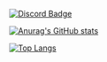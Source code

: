 [![Discord Badge](https://img.shields.io/badge/Discord-#5865F2?style=for-the-badge&logo=discord)](https://discord.gg/PZyhBVastb)

[![Anurag's GitHub stats](https://github-readme-stats.vercel.app/api?username=Innokentie&theme=dark&bg_color=30,e96443,904e95&text_color=ffffff&icon_color=e9d179)](https://github.com/Innokentie/Innokentie/)

[![Top Langs](https://github-readme-stats.vercel.app/api/top-langs/?username=Innokentie)](https://github.com/Innokentie/Innokentie)
